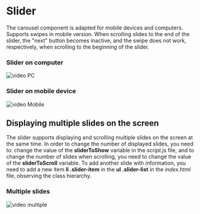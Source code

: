 # Slider

The carousel component is adapted for mobile devices and computers. Supports swipes in mobile version. When scrolling slides to the end of the slider, the "next" button becomes inactive, and the swipe does not work, respectively, when scrolling to the beginning of the slider.

### Slider on computer
![video PC](https://github.com/lizamarmysh/Scandiweb/blob/dev/img/1.gif)

### Slider on mobile device
![video Mobile](https://github.com/lizamarmysh/Scandiweb/blob/dev/img/2.gif)

## Displaying multiple slides on the screen

The slider supports displaying and scrolling multiple slides on the screen at the same time. In order to change the number of displayed slides, you need to: change the value of the **sliderToShow** variable in the _script.js_ file, and to change the number of slides when scrolling, you need to change the value of the **sliderToScroll** variable.
To add another slide with information, you need to add a new item **li .slider-item** in the **ul .slider-list** in the _index.html_ file, observing the class hierarchy.

### Multiple slides
![video multiple](https://github.com/lizamarmysh/Scandiweb/blob/dev/img/3.gif)

